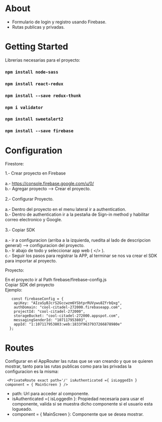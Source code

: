 # About

<ul>
  <li>Formulario de login y registro usando Firebase. </li>
  <li>Rutas publicas y privadas. </li>
 </ul>


# Getting Started

Librerias necesarias para el proyecto:

### `npm install node-sass`
### `npm install react-redux`
### `npm install --save redux-thunk`
### `npm i validator`
### `npm install sweetalert2`
### `npm install --save firebase`

# Configuration

Firestore:

1.- Crear proyecto en Firebase<br><br>
    a.- https://console.firebase.google.com/u/0/<br>
    b.- Agregar proyecto --> Crear el proyecto.<br><br>
2.- Configurar Proyecto.<br><br>
    a.- Dentro del proyecto en el menu lateral ir a authentication.<br>
    b.- Dentro de authentication ir a la pestaña de Sign-in method y habilitar correo electronico y Google.<br><br>
3.- Copiar SDK<br><br>
    a.- ir a configuracion (arriba a la izquierda, ruedita al lado de descripcion general) --> configuracion del proyecto.<br>
    b.- Ir abajo de todo y seleccionar app web ( </> ). <br>
    c.- Seguir los pasos para registrar la APP, al terminar se nos va crear el SDK para importar al proyecto.<br>

Proyecto:

En el proyecto ir al Path firebase/firebase-config.js
<br>
Copiar SDK del proyecto<br>
Ejemplo:

```
   const firebaseConfig = {
    apiKey: "AIzaSyBJcrS2Gccwzm6YSbtprRUVywu8ZfrbQxg",
    authDomain: "cool-citadel-272000.firebaseapp.com",
    projectId: "cool-citadel-272000",
    storageBucket: "cool-citadel-272000.appspot.com",
    messagingSenderId: "107117953803",
    appId: "1:107117953803:web:1833f9637937266878980e"
  };
```

# Routes

Configurar en el AppRouter las rutas que se van creando y que se quieren mostrar, tanto para las rutas publicas como para las privadas la configuracion es la misma:

```
 <PrivateRoute exact path='/' isAuthenticated ={ isLoggedIn } component = { MainScreen } />
```
* path: Url para acceder al componente.<br>
* isAuthenticated ={ isLoggedIn }: Propiedad necesaria para usar el componente, valida si se muestra dicho componente si el usuario esta logueado. <br>
* component = { MainScreen }: Componente que se desea mostrar.






